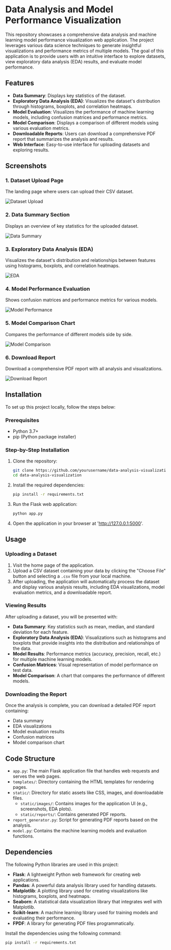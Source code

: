 # Data Analysis and Model Performance Visualization

This repository showcases a comprehensive data analysis and machine learning model performance visualization web application. The project leverages various data science techniques to generate insightful visualizations and performance metrics of multiple models. The goal of this application is to provide users with an intuitive interface to explore datasets, view exploratory data analysis (EDA) results, and evaluate model performance.

## Features

- **Data Summary**: Displays key statistics of the dataset.
- **Exploratory Data Analysis (EDA)**: Visualizes the dataset's distribution through histograms, boxplots, and correlation heatmaps.
- **Model Evaluation**: Visualizes the performance of machine learning models, including confusion matrices and performance metrics.
- **Model Comparison**: Displays a comparison of different models using various evaluation metrics.
- **Downloadable Reports**: Users can download a comprehensive PDF report that summarizes the analysis and results.
- **Web Interface**: Easy-to-use interface for uploading datasets and exploring results.

## Screenshots

### 1. **Dataset Upload Page**
The landing page where users can upload their CSV dataset.

![Dataset Upload](static/images/upload_page.png)

### 2. **Data Summary Section**
Displays an overview of key statistics for the uploaded dataset.

![Data Summary](static/images/data_summary.png)

### 3. **Exploratory Data Analysis (EDA)**
Visualizes the dataset's distribution and relationships between features using histograms, boxplots, and correlation heatmaps.

![EDA](static/images/eda.png)

### 4. **Model Performance Evaluation**
Shows confusion matrices and performance metrics for various models.

![Model Performance](static/images/model_performance.png)

### 5. **Model Comparison Chart**
Compares the performance of different models side by side.

![Model Comparison](static/images/model_comparison.png)

### 6. **Download Report**
Download a comprehensive PDF report with all analysis and visualizations.

![Download Report](static/images/download_report.png)

## Installation

To set up this project locally, follow the steps below:

### Prerequisites

- Python 3.7+
- pip (Python package installer)

### Step-by-Step Installation

1. Clone the repository:

   ```bash
   git clone https://github.com/yourusername/data-analysis-visualization.git
   cd data-analysis-visualization
   ```
2. Install the required dependencies:
   ```bash
   pip install -r requirements.txt
   ```
3. Run the Flask web application:
   ```bash
   python app.py
   ```
4. Open the application in your browser at 'http://127.0.0.1:5000'.

## Usage

### Uploading a Dataset
1. Visit the home page of the application.
2. Upload a CSV dataset containing your data by clicking the "Choose File" button and selecting a `.csv` file from your local machine.
3. After uploading, the application will automatically process the dataset and display various analysis results, including EDA visualizations, model evaluation metrics, and a downloadable report.

### Viewing Results
After uploading a dataset, you will be presented with:

- **Data Summary**: Key statistics such as mean, median, and standard deviation for each feature.
- **Exploratory Data Analysis (EDA)**: Visualizations such as histograms and boxplots that provide insights into the distribution and relationships of the data.
- **Model Results**: Performance metrics (accuracy, precision, recall, etc.) for multiple machine learning models.
- **Confusion Matrices**: Visual representation of model performance on test data.
- **Model Comparison**: A chart that compares the performance of different models.

### Downloading the Report
Once the analysis is complete, you can download a detailed PDF report containing:

- Data summary
- EDA visualizations
- Model evaluation results
- Confusion matrices
- Model comparison chart

## Code Structure
- `app.py`: The main Flask application file that handles web requests and serves the web pages.
- `templates/`: Directory containing the HTML templates for rendering pages.
- `static/`: Directory for static assets like CSS, images, and downloadable files.
  - `static/images/`: Contains images for the application UI (e.g., screenshots, EDA plots).
  - `static/reports/`: Contains generated PDF reports.
- `report_generator.py`: Script for generating PDF reports based on the analysis.
- `model.py`: Contains the machine learning models and evaluation functions.

## Dependencies
The following Python libraries are used in this project:

- **Flask**: A lightweight Python web framework for creating web applications.
- **Pandas**: A powerful data analysis library used for handling datasets.
- **Matplotlib**: A plotting library used for creating visualizations like histograms, boxplots, and heatmaps.
- **Seaborn**: A statistical data visualization library that integrates well with Matplotlib.
- **Scikit-learn**: A machine learning library used for training models and evaluating their performance.
- **FPDF**: A library for generating PDF files programmatically.

Install the dependencies using the following command:

```bash
pip install -r requirements.txt
```
